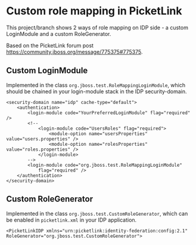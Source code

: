 # Custom role mapping in PicketLink

This project/branch shows 2 ways of role mapping on IDP side - a custom LoginModule and a custom RoleGenerator.

Based on the PicketLink forum post https://community.jboss.org/message/775375#775375.

## Custom LoginModule

Implemented in the class `org.jboss.test.RoleMappingLoginModule`, which should be chained in your login-module stack in the IDP security-domain.

	<security-domain name="idp" cache-type="default">
		<authentication>
			<login-module code="YourPreferredLoginModule" flag="required" />
			<!-- 
				<login-module code="UsersRoles" flag="required">
					<module-option name="usersProperties" value="users.properties" />
					<module-option name="rolesProperties" value="roles.properties" />
				</login-module>
			-->
			<login-module code="org.jboss.test.RoleMappingLoginModule"
				flag="required" />
		</authentication>
	</security-domain>

## Custom RoleGenerator

Implemented in the class `org.jboss.test.CustomRoleGenerator`, which can be enabled in `picketlink.xml` in your IDP application.

	<PicketLinkIDP xmlns="urn:picketlink:identity-federation:config:2.1" RoleGenerator="org.jboss.test.CustomRoleGenerator">
